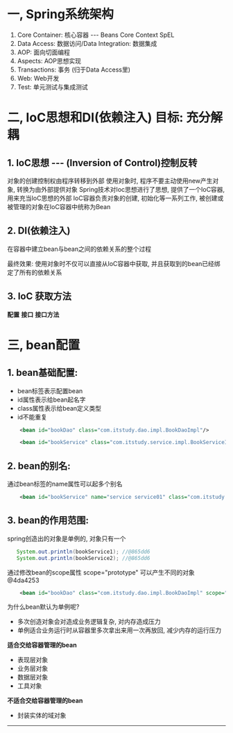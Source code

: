 # 一, Spring系统架构
1. Core Container: 核心容器 --- Beans  Core  Context  SpEL
2. Data Access: 数据访问/Data Integration: 数据集成
3. AOP: 面向切面编程
4. Aspects: AOP思想实现
5. Transactions: 事务  (归于Data Access里)
6. Web: Web开发
7. Test: 单元测试与集成测试

# 二, IoC思想和DI(依赖注入) 目标: 充分解耦
## 1.  IoC思想 --- (Inversion of Control)控制反转
对象的创建控制权由程序转移到外部
使用对象时, 程序不要主动使用new产生对象, 转换为由外部提供对象
Spring技术对Ioc思想进行了思想, 提供了一个IoC容器, 用来充当IoC思想的外部
IoC容器负责对象的创建, 初始化等一系列工作, 被创建或被管理的对象在IoC容器中统称为Bean
## 2. DI(依赖注入)
在容器中建立bean与bean之间的依赖关系的整个过程

最终效果: 使用对象时不仅可以直接从IoC容器中获取, 并且获取到的bean已经绑定了所有的依赖关系

## 3. IoC 获取方法
**配置**
**接口**
**接口方法**

# 三, bean配置
## 1. bean基础配置:

-  bean标签表示配置bean
-  id属性表示给bean起名字
-  class属性表示给bean定义类型
-  id不能重复

```xml
    <bean id="bookDao" class="com.itstudy.dao.impl.BookDaoImpl"/>

    <bean id="bookService" class="com.itstudy.service.impl.BookServiceImpl"/>
```
## 2. bean的别名:
通过bean标签的name属性可以起多个别名
```xml
    <bean id="bookService" name="service service01" class="com.itstudy.service.impl.BookServiceImpl"/>
```

## 3. bean的作用范围:
spring创造出的对象是单例的, 对象只有一个
```java
   System.out.println(bookService1); //@865dd6
   System.out.println(bookService2); //@865dd6
```

通过修改bean的scope属性 scope="prototype" 可以产生不同的对象@4da4253

```xml
    <bean id="bookDao" class="com.itstudy.dao.impl.BookDaoImpl" scope="prototype"/>
```

为什么bean默认为单例呢?

- 多次创造对象会对造成业务逻辑复杂, 对内存造成压力
- 单例适合业务运行时从容器里多次拿出来用一次再放回, 减少内存的运行压力

**适合交给容器管理的bean**
- 表现层对象
- 业务层对象
- 数据层对象
- 工具对象

**不适合交给容器管理的bean**
-  封装实体的域对象

___
